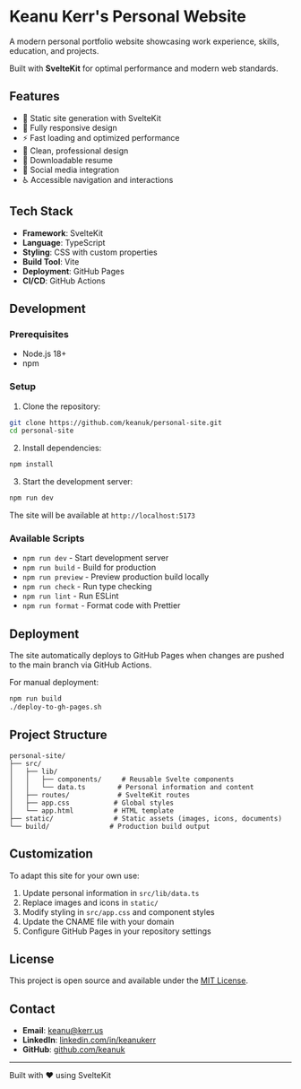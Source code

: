 # Keanu Kerr's Personal Website

A modern personal portfolio website showcasing work experience, skills, education, and projects.

Built with **SvelteKit** for optimal performance and modern web standards.

## Features

- 🚀 Static site generation with SvelteKit
- 📱 Fully responsive design
- ⚡ Fast loading and optimized performance
- 🎨 Clean, professional design
- 📄 Downloadable resume
- 🔗 Social media integration
- ♿ Accessible navigation and interactions

## Tech Stack

- **Framework**: SvelteKit
- **Language**: TypeScript
- **Styling**: CSS with custom properties
- **Build Tool**: Vite
- **Deployment**: GitHub Pages
- **CI/CD**: GitHub Actions

## Development

### Prerequisites

- Node.js 18+
- npm

### Setup

1. Clone the repository:

```bash
git clone https://github.com/keanuk/personal-site.git
cd personal-site
```

2. Install dependencies:

```bash
npm install
```

3. Start the development server:

```bash
npm run dev
```

The site will be available at `http://localhost:5173`

### Available Scripts

- `npm run dev` - Start development server
- `npm run build` - Build for production
- `npm run preview` - Preview production build locally
- `npm run check` - Run type checking
- `npm run lint` - Run ESLint
- `npm run format` - Format code with Prettier

## Deployment

The site automatically deploys to GitHub Pages when changes are pushed to the main branch via GitHub Actions.

For manual deployment:

```bash
npm run build
./deploy-to-gh-pages.sh
```

## Project Structure

```
personal-site/
├── src/
│   ├── lib/
│   │   ├── components/     # Reusable Svelte components
│   │   └── data.ts        # Personal information and content
│   ├── routes/            # SvelteKit routes
│   ├── app.css           # Global styles
│   └── app.html          # HTML template
├── static/               # Static assets (images, icons, documents)
└── build/               # Production build output
```

## Customization

To adapt this site for your own use:

1. Update personal information in `src/lib/data.ts`
2. Replace images and icons in `static/`
3. Modify styling in `src/app.css` and component styles
4. Update the CNAME file with your domain
5. Configure GitHub Pages in your repository settings

## License

This project is open source and available under the [MIT License](LICENSE).

## Contact

- **Email**: keanu@kerr.us
- **LinkedIn**: [linkedin.com/in/keanukerr](https://www.linkedin.com/in/keanukerr/)
- **GitHub**: [github.com/keanuk](https://github.com/keanuk)

---

Built with ❤️ using SvelteKit
